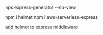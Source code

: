 npx express-generator --no-view

npm i helmet
npm i aws-serverless-express


add helmet to express middleware

